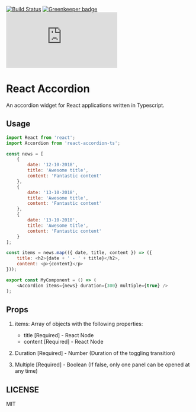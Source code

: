 [![Build Status](https://travis-ci.org/scriptex/react-accordion-ts.svg?branch=master)](https://travis-ci.org/scriptex/react-accordion-ts)
[![Greenkeeper badge](https://badges.greenkeeper.io/scriptex/react-accordion-ts.svg)](https://greenkeeper.io/)
[![Analytics](https://ga-beacon.appspot.com/UA-83446952-1/github.com/scriptex/react-accordion-ts/README.md)](https://github.com/scriptex/react-accordion-ts/)

# React Accordion

An accordion widget for React applications written in Typescript.

## Usage

```javascript
import React from 'react';
import Accordion from 'react-accordion-ts';

const news = [
	{
		date: '12-10-2018',
		title: 'Awesome title',
		content: 'Fantastic content'
	},
	{
		date: '13-10-2018',
		title: 'Awesome title',
		content: 'Fantastic content'
	},
	{
		date: '13-10-2018',
		title: 'Awesome title',
		content: 'Fantastic content'
	}
];

const items = news.map(({ date, title, content }) => ({
	title: <h2>{date + ' - ' + title}</h2>,
	content: <p>{content}</p>
}));

export const MyComponent = () => (
	<Accordion items={news} duration={300} multiple={true} />
);
```

## Props

1. items: Array of objects with the following properties:

   - title [Required] - React Node
   - content [Required] - React Node

2. Duration [Required] - Number (Duration of the toggling transition)

3. Multiple [Required] - Boolean (If false, only one panel can be opened at any time)

## LICENSE

MIT

